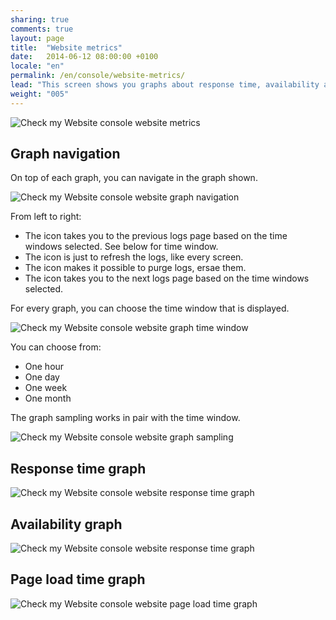 ```yaml
---
sharing: true
comments: true
layout: page
title:  "Website metrics"
date:   2014-06-12 08:00:00 +0100
locale: "en"
permalink: /en/console/website-metrics/
lead: "This screen shows you graphs about response time, availability an dpage load time of a website."
weight: "005"
---
```


![Check my Website console website metrics](/assets/img/fullsize/en/console/website-metrics/metrics.png)

## Graph navigation

On top of each graph, you can navigate in the graph shown.

![Check my Website console website graph navigation](/assets/img/fullsize/en/console/website-metrics/graph-navigation.png)

From left to right:

- The <i class="fa fa-backward"></i> icon takes you to the previous logs page based on the time windows selected. See below for time window.
- The <i class="fa fa-refresh"></i> icon is just to refresh the logs, like every screen.
- The <i class="fa fa-trash-o"></i> icon makes it possible to purge logs, ersae them.
- The <i class="fa fa-forward"></i> icon takes you to the next logs page based on the time windows selected.

For every graph, you can choose the time window that is displayed.

![Check my Website console website graph time window](/assets/img/fullsize/en/console/website-metrics/graph-time-window.png)

You can choose from:

- One hour
- One day
- One week
- One month

The graph sampling works in pair with the time window.

![Check my Website console website graph sampling](/assets/img/fullsize/en/console/website-metrics/graph-sampling.png)

## Response time graph

![Check my Website console website response time graph](/assets/img/fullsize/en/console/website-metrics/response-time-graph.png)

## Availability graph

![Check my Website console website response time graph](/assets/img/fullsize/en/console/website-metrics/availability-graph.png)

## Page load time graph

![Check my Website console website page load time graph](/assets/img/fullsize/en/console/website-metrics/page-load-time-graph.png)
